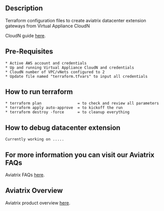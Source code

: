 Description
-----------
  Terraform configuration files to create aviatrix datacenter extension gateways from Virtual Appliance CloudN

  CloudN guide [here](http://docs.aviatrix.com/StartUpGuides/CloudN-Startup-Guide.html).

Pre-Requisites
--------------
    * Active AWS account and credentials
    * Up and running Virtual Appliance CloudN and credentials
    * CloudN number of VPC/vNets configured to 2
    * Update file named "terraform.tfvars" to input all credentials

How to run terraform
--------------------
    * terraform plan                = to check and review all parameters
    * terraform apply auto-approve  = to kickoff the run
    * terraform destroy -force      = to cleanup everything 

How to debug datacenter extension
---------------------------------
    Currently working on .....

  
For more information you can visit our Aviatrix FAQs
----------------------------------------------------
   Aviatrix FAQs [here](http://docs.aviatrix.com/HowTos/FAQ.html).

Aviatrix Overview
-----------------
   Aviatrix product overview [here](http://docs.aviatrix.com/StartUpGuides/aviatrix_overview.html).

